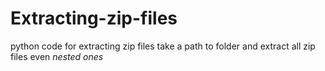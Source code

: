 # Extracting-zip-files
python code for extracting zip files
take a path to folder and extract all zip files even *nested ones*
